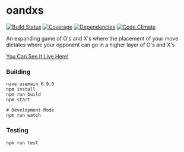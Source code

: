 # oandxs

[![Build Status](https://img.shields.io/travis/bag-man/oandxs.svg?style=flat-square)](https://travis-ci.org/bag-man/oandxs)
[![Coverage](https://img.shields.io/codecov/c/github/bag-man/oandxs.svg?style=flat-square)](https://codecov.io/github/bag-man/oandxs)
[![Dependencies](https://img.shields.io/david/bag-man/oandxs.svg?style=flat-square)](https://david-dm.org/bag-man/oandxs)
[![Code Climate](https://img.shields.io/codeclimate/github/bag-man/oandxs.svg?style=flat-square)](https://codeclimate.com/github/bag-man/oandxs)

An expanding game of O's and X's where the placement of your move dictates where
your opponent can go in a higher layer of O's and X's

[You Can See It Live Here!](https://oandxs-.herrokuapp.com/)

### Building

    nave usemain 6.9.0
    npm install
    npm run build
    npm start

    # Development Mode
    npm run watch

### Testing

    npm run test
    
